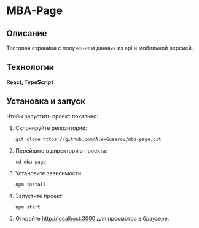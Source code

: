 # MBA-Page

## Описание

Тестовая страница с получением данных из api и мобильной версией. 

## Технологии

**React, TypeScript**

## Установка и запуск
Чтобы запустить проект локально:

1. Склонируйте репозиторий:

   ```
   git clone https://github.com/AlexGusarov/mba-page.git
   ```
2. Перейдите в директорию проекта:

   ```
   cd mba-page
   ```
3. Установите зависимости:

   ```
   npm install
   ```
4. Запустите проект:

   ```
   npm start
   ```
5. Откройте [http://localhost:3000](http://localhost:3000) для просмотра в браузере.


